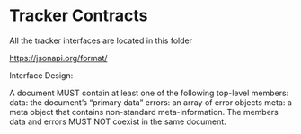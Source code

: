 # Tracker Contracts

All the tracker interfaces are located in this folder


https://jsonapi.org/format/

Interface Design:

A document MUST contain at least one of the following top-level members:
    data: the document’s “primary data”
    errors: an array of error objects
    meta: a meta object that contains non-standard meta-information.
The members data and errors MUST NOT coexist in the same document.
